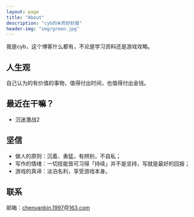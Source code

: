 ```yaml
---
layout: page
title: "About"
description: "cyb的米奇妙妙屋" 
header-img: "img/green.jpg"
---
```



我是cyb，这个博客什么都有，不论是学习资料还是游戏攻略。

## 人生观

自己认为的有价值的事物，值得付出时间，也值得付出金钱。


## 最近在干嘛？

* 沉迷激战2

## 坚信

* 做人的原则：沉着、勇猛，有辨别，不自私；
* 写作的情绪：一切技能皆可习得「持续」并不是坚持，写就是最好的回报；
* 游戏的真谛：淡泊名利，享受游戏本身。


## 联系

邮箱：chenyanbin.1997@163.com







